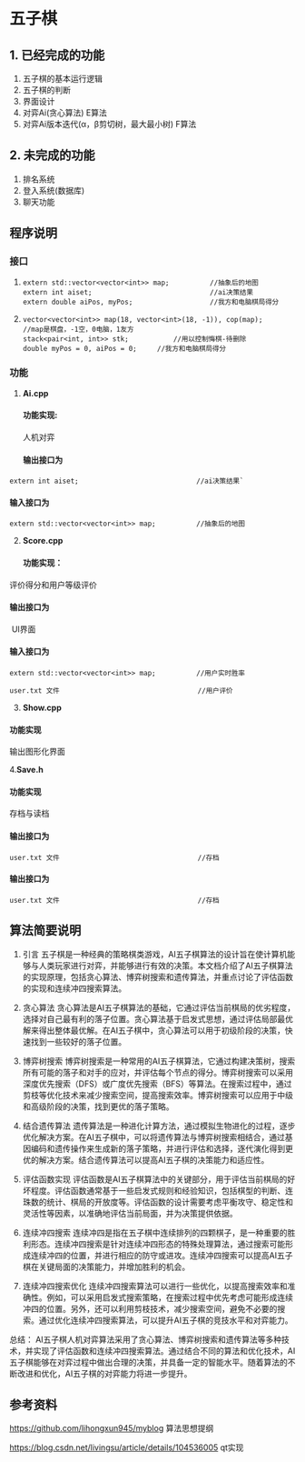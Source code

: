 # 五子棋

## 1. 已经完成的功能

1. 五子棋的基本运行逻辑
2. 五子棋的判断
3. 界面设计
4. 对弈Ai(贪心算法) E算法
5. 对弈Ai版本迭代(α，β剪切树，最大最小树) F算法

## 2. 未完成的功能

1. 排名系统
2. 登入系统(数据库)
3. 聊天功能

## 程序说明

### 接口

1. ```
   extern std::vector<vector<int>> map;          //抽象后的地图
   extern int aiset;                             //ai决策结果
   extern double aiPos, myPos;                   //我方和电脑棋局得分
   ```

2. ```
   vector<vector<int>> map(18, vector<int>(18, -1)), cop(map);		//map是棋盘，-1空，0电脑，1友方
   stack<pair<int, int>> stk;			//用以控制悔棋-待删除
   double myPos = 0, aiPos = 0;		//我方和电脑棋局得分
   ```

### 功能

1. **Ai.cpp**

   #### 功能实现:  

   人机对弈 

   #### 输出接口为 

```
extern int aiset;                             //ai决策结果`
```

#### 输入接口为

```
extern std::vector<vector<int>> map;          //抽象后的地图
```



2. **Score.cpp**

      #### 功能实现：

评价得分和用户等级评价

#### 输出接口为

​     UI界面

#### 输入接口为

```
extern std::vector<vector<int>> map;          //用户实时胜率
```

```
user.txt 文件                                  //用户评价
```



3. **Show.cpp**

#### 功能实现

输出图形化界面



4.**Save.h**

#### 功能实现

存档与读档

#### 输出接口为

```
user.txt 文件                                  //存档
```



#### 输出接口为

```
user.txt 文件                                  //存档
```

## 算法简要说明
1. 引言
五子棋是一种经典的策略棋类游戏，AI五子棋算法的设计旨在使计算机能够与人类玩家进行对弈，并能够进行有效的决策。本文档介绍了AI五子棋算法的实现原理，包括贪心算法、博弈树搜索和遗传算法，并重点讨论了评估函数的实现和连续冲四搜索算法。

2. 贪心算法
贪心算法是AI五子棋算法的基础，它通过评估当前棋局的优劣程度，选择对自己最有利的落子位置。贪心算法基于启发式思想，通过评估局部最优解来得出整体最优解。在AI五子棋中，贪心算法可以用于初级阶段的决策，快速找到一些较好的落子位置。

3. 博弈树搜索
博弈树搜索是一种常用的AI五子棋算法，它通过构建决策树，搜索所有可能的落子和对手的应对，并评估每个节点的得分。博弈树搜索可以采用深度优先搜索（DFS）或广度优先搜索（BFS）等算法。在搜索过程中，通过剪枝等优化技术来减少搜索空间，提高搜索效率。博弈树搜索可以应用于中级和高级阶段的决策，找到更优的落子策略。

4. 结合遗传算法
遗传算法是一种进化计算方法，通过模拟生物进化的过程，逐步优化解决方案。在AI五子棋中，可以将遗传算法与博弈树搜索相结合，通过基因编码和遗传操作来生成新的落子策略，并进行评估和选择，逐代演化得到更优的解决方案。结合遗传算法可以提高AI五子棋的决策能力和适应性。

5. 评估函数实现
评估函数是AI五子棋算法中的关键部分，用于评估当前棋局的好坏程度。评估函数通常基于一些启发式规则和经验知识，包括棋型的判断、连珠数的统计、棋局的开放度等。评估函数的设计需要考虑平衡攻守、稳定性和灵活性等因素，以准确地评估当前局面，并为决策提供依据。

6. 连续冲四搜索
连续冲四是指在五子棋中连续排列的四颗棋子，是一种重要的胜利形态。连续冲四搜索是针对连续冲四形态的特殊处理算法，通过搜索可能形成连续冲四的位置，并进行相应的防守或进攻。连续冲四搜索可以提高AI五子棋在关键局面的决策能力，并增加胜利的机会。

7. 连续冲四搜索优化
连续冲四搜索算法可以进行一些优化，以提高搜索效率和准确性。例如，可以采用启发式搜索策略，在搜索过程中优先考虑可能形成连续冲四的位置。另外，还可以利用剪枝技术，减少搜索空间，避免不必要的搜索。通过优化连续冲四搜索算法，可以提升AI五子棋的竞技水平和对弈能力。

总结：
AI五子棋人机对弈算法采用了贪心算法、博弈树搜索和遗传算法等多种技术，并实现了评估函数和连续冲四搜索算法。通过结合不同的算法和优化技术，AI五子棋能够在对弈过程中做出合理的决策，并具备一定的智能水平。随着算法的不断改进和优化，AI五子棋的对弈能力将进一步提升。


## 参考资料

https://github.com/lihongxun945/myblog 算法思想提纲

https://blog.csdn.net/livingsu/article/details/104536005 qt实现
